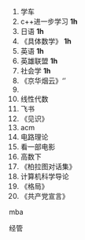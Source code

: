 1. 学车
2. c++进一步学习 **1h**
3. 日语 **1h**
4. 《具体数学》 **1h**
5. 英语 **1h**
6. 英雄联盟 **1h**
7. 社会学 **1h**
8. 《京华烟云》‘’
8. 
9. 线性代数
10. 飞书
11. 《见识》
12. acm
13. 电路理论
14. 看一部电影
15. 高数下
16. 《柏拉图对话集》
17. 计算机科学导论
18. 《格局》
11. 《共产党宣言》





mba

经管